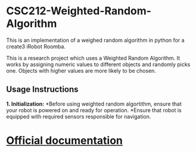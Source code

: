 # CSC212-Weighted-Random-Algorithm
This is an implementation of a weighed random algorithm in python for a create3 iRobot Roomba.

This is a research project which uses a Weighted Random Algorithm. It works by assigning numeric values to different objects and randomly picks one. Objects with higher 
values are more likely to be chosen. 

## Usage Instructions
**1. Initialization:**
      *Before using weighted random algortithm, ensure that your robot is powered on and ready for operation.
      *Ensure that robot is equipped with required sensors responsible for navigation.
   
   

# [Official documentation](https://weighted-random-algorithm.netlify.app/)
